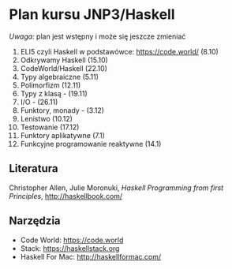 # Plan kursu JNP3/Haskell

*Uwaga:* plan jest wstępny i może się jeszcze zmieniać

1. ELI5 czyli Haskell w podstawówce: https://code.world/ (8.10)
2. Odkrywamy Haskell (15.10)
3. CodeWorld/Haskell (22.10)
4. Typy algebraiczne (5.11)
5. Polimorfizm (12.11)
6. Typy z klasą - (19.11)
7. I/O - (26.11)
8. Funktory, monady - (3.12)
9. Lenistwo (10.12)
10. Testowanie (17.12)
11. Funktory aplikatywne (7.1)
12. Funkcyjne programowanie reaktywne (14.1)

## Literatura

Christopher Allen, Julie Moronuki, *Haskell Programming from first Principles*, http://haskellbook.com/

## Narzędzia

* Code World: https://code.world
* Stack: https://haskellstack.org
* Haskell For Mac: http://haskellformac.com/
